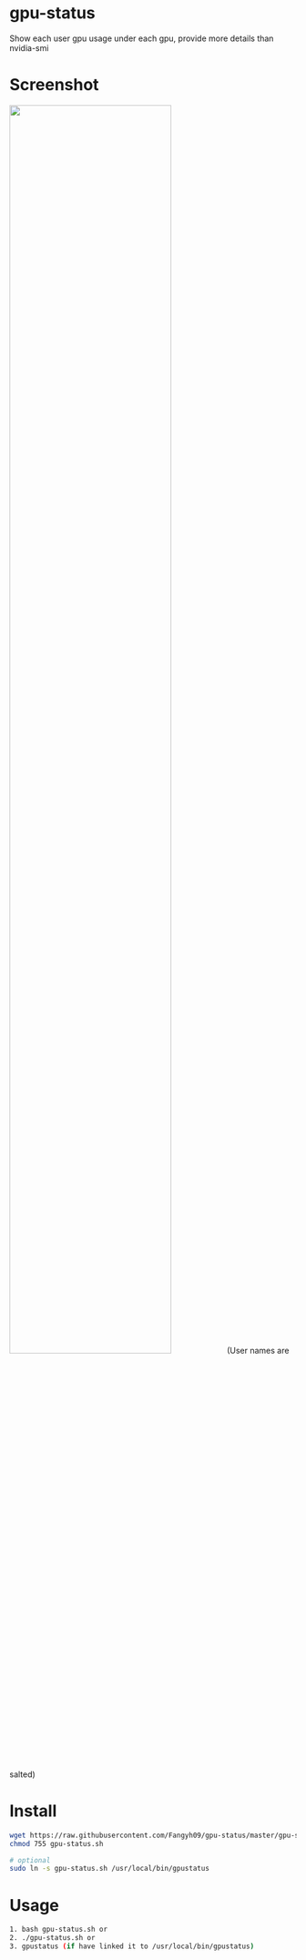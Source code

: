 # gpu-status
Show each user gpu usage under each gpu, provide more details than nvidia-smi

# Screenshot
<img src="https://ws3.sinaimg.cn/large/006tNc79ly1fopffawxd8j30r20nu0te.jpg" width="75%" height="75%">
(User names are salted)

# Install
```bash
wget https://raw.githubusercontent.com/Fangyh09/gpu-status/master/gpu-status.sh
chmod 755 gpu-status.sh

# optional 
sudo ln -s gpu-status.sh /usr/local/bin/gpustatus
```

# Usage
```bash
1. bash gpu-status.sh or 
2. ./gpu-status.sh or
3. gpustatus (if have linked it to /usr/local/bin/gpustatus)
```

